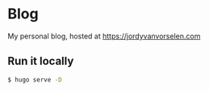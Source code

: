 # Blog

My personal blog, hosted at https://jordyvanvorselen.com

## Run it locally

```bash
$ hugo serve -D
```
